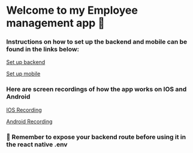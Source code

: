 # Welcome to my Employee management app 👋

### Instructions on how to set up the backend and mobile can be found in the links below:

[Set up backend](https://github.com/WilliamsScripts/employee-management-app/tree/main/backend)

[Set up mobile](https://github.com/WilliamsScripts/employee-management-app/tree/main/mobile)

### Here are screen recordings of how the app works on IOS and Android

[IOS Recording](https://www.loom.com/share/4301148249a74d56bf6bcaed779d0501)

[Android Recording](https://www.loom.com/share/491437540b63485e88436a220aeb9f9d)

### 🚨 Remember to expose your backend route before using it in the react native .env 
